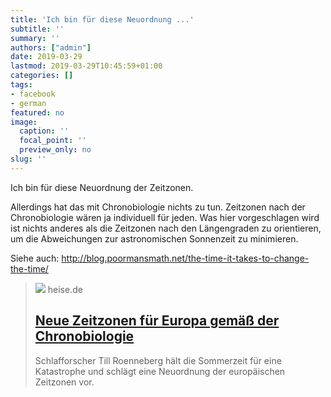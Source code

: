 ```yaml
---
title: 'Ich bin für diese Neuordnung ...'
subtitle: ''
summary: ''
authors: ["admin"]
date: 2019-03-29
lastmod: 2019-03-29T10:45:59+01:00
categories: []
tags:
- facebook
- german
featured: no
image:
  caption: ''
  focal_point: ''
  preview_only: no
slug: ''
---
```

Ich bin für diese Neuordnung der Zeitzonen.

Allerdings hat das mit Chronobiologie nichts zu tun. Zeitzonen nach der Chronobiologie wären ja individuell für jeden. Was hier vorgeschlagen wird ist nichts anderes als die Zeitzonen nach den Längengraden zu orientieren, um die Abweichungen zur astronomischen Sonnenzeit zu minimieren.

Siehe auch: 
http://blog.poormansmath.net/the-time-it-takes-to-change-the-time/
> [![](https://heise.cloudimg.io/bound/1200x1200/q85.png-lossy-85.webp-lossy-85.foil1/_www-heise-de_/imgs/18/2/6/3/1/1/1/8/Wecker-57dc1d44d7644029.jpeg)](https://www.heise.de/newsticker/meldung/Neue-Zeitzonen-fuer-Europa-gemaess-der-Chronobiologie-4354908.html)
> heise.de
> ## [Neue Zeitzonen für Europa gemäß der Chronobiologie](https://www.heise.de/newsticker/meldung/Neue-Zeitzonen-fuer-Europa-gemaess-der-Chronobiologie-4354908.html)
>
>Schlafforscher Till Roenneberg hält die Sommerzeit für eine Katastrophe und schlägt eine Neuordnung der europäischen Zeitzonen vor.


